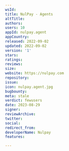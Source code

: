 ```yaml
---
wsId: 
title: NulPay - Agents
altTitle: 
authors: 
users: 10
appId: nulpay.agent
appCountry: 
released: 2022-09-02
updated: 2022-09-02
version: '1'
stars: 
ratings: 
reviews: 
size: 
website: https://nulpay.com
repository: 
issue: 
icon: nulpay.agent.jpg
bugbounty: 
meta: stale
verdict: fewusers
date: 2023-08-29
signer: 
reviewArchive: 
twitter: 
social: 
redirect_from: 
developerName: Nulpay
features: 

---
```


